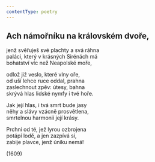 ```yaml
---
contentType: poetry
---
```


<section>

## Ach námořníku na královském dvoře,

jenž svěřuješ své plachty a svá ráhna  
paláci, který v krásných Sirénách má  
bohatství víc než Neapolské moře,

odlož již veslo, které vlny oře,  
od uší lehce ruce oddal, prahna  
zaslechnout zpěv: útesy, bahna  
skrývá hlas lidské nymfy i tvé hoře.

Jak její hlas, i tvá smrt bude jasy  
něhy a slávy vzácně prosvětlena,  
smrtelnou harmonií její krásy.

Prchni od té, jež lyrou ozbrojena  
potápí lodě, a jen zazpívá si,  
zabije plavce, jenž úniku nemá!

(1609)

</section>
